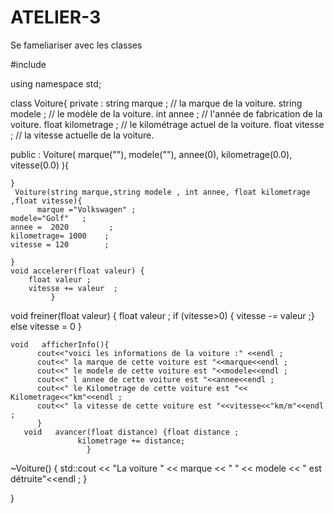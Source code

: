 # ATELIER-3
Se fameliariser avec les classes

#include <iostream>

using namespace std;

class Voiture{
    private :
   string marque ;        // la marque de la voiture.
 string modele  ;      // le modèle de la voiture.
 int annee    ;               // l'année de fabrication de la voiture.
 float kilometrage ;         // le kilométrage actuel de la voiture.
 float vitesse     ;        // la vitesse actuelle de la voiture.

  public :
   Voiture( marque(""), modele(""), annee(0), kilometrage(0.0), vitesse(0.0) ){

    }
     Voiture(string marque,string modele , int annee, float kilometrage ,float vitesse){
          marque ="Volkswagen" ;
    modele="Golf"   ;
    annee =  2020         ;
    kilometrage= 1000    ;
    vitesse = 120        ;

    }
    void accelerer(float valeur) {
        float valeur ;
        vitesse += valeur  ;
             }
   void  freiner(float valeur) {
      float valeur ;
      if (vitesse>0) {
      vitesse -= valeur ;}
      else vitesse = 0   }

    void   afficherInfo(){
          cout<<"voici les informations de la voiture :" <<endl ;
          cout<<" la marque de cette voiture est "<<marque<<endl ;
          cout<<" le modele de cette voiture est "<<modele<<endl ;
          cout<<" l annee de cette voiture est "<<annee<<endl ;
          cout<<" le Kilometrage de cette voiture est "<< Kilometrage<<"km"<<endl ;
          cout<<" la vitesse de cette voiture est "<<vitesse<<"km/m"<<endl ;
          }
       void   avancer(float distance) {float distance ;
                   kilometrage += distance;
                     }
  ~Voiture() {
        std::cout << "La voiture " << marque << " " << modele << " est détruite"<<endl ;
    }

}
